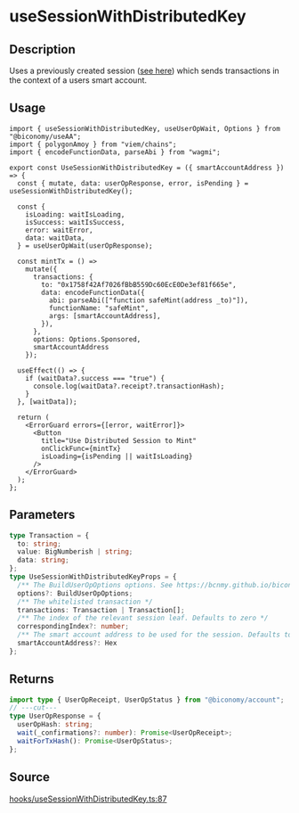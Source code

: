 # useSessionWithDistributedKey

## Description

Uses a previously created session ([see here](/react/useCreateSessionWithDistributedKey)) which sends transactions in the context of a users smart account.

## Usage

```tsx
import { useSessionWithDistributedKey, useUserOpWait, Options } from "@biconomy/useAA";
import { polygonAmoy } from "viem/chains";
import { encodeFunctionData, parseAbi } from "wagmi";

export const UseSessionWithDistributedKey = ({ smartAccountAddress }) => {
  const { mutate, data: userOpResponse, error, isPending } = useSessionWithDistributedKey();

  const {
    isLoading: waitIsLoading,
    isSuccess: waitIsSuccess,
    error: waitError,
    data: waitData,
  } = useUserOpWait(userOpResponse);

  const mintTx = () =>
    mutate({
      transactions: {
        to: "0x1758f42Af7026fBbB559Dc60EcE0De3ef81f665e",
        data: encodeFunctionData({
          abi: parseAbi(["function safeMint(address _to)"]),
          functionName: "safeMint",
          args: [smartAccountAddress],
        }),
      },
      options: Options.Sponsored,
      smartAccountAddress
    });

  useEffect(() => {
    if (waitData?.success === "true") {
      console.log(waitData?.receipt?.transactionHash);
    }
  }, [waitData]);

  return (
    <ErrorGuard errors={[error, waitError]}>
      <Button
        title="Use Distributed Session to Mint"
        onClickFunc={mintTx}
        isLoading={isPending || waitIsLoading}
      />
    </ErrorGuard>
  );
};
```

## Parameters

```ts
type Transaction = {
  to: string;
  value: BigNumberish | string;
  data: string;
};
type UseSessionWithDistributedKeyProps = {
  /** The BuildUserOpOptions options. See https://bcnmy.github.io/biconomy-client-sdk/types/BuildUserOpOptions.html for further detail */
  options?: BuildUserOpOptions;
  /** The whitelisted transaction */
  transactions: Transaction | Transaction[];
  /** The index of the relevant session leaf. Defaults to zero */
  correspondingIndex?: number;
  /** The smart account address to be used for the session. Defaults to the connected smartAccount. */
  smartAccountAddress?: Hex
};
```

## Returns

```ts twoslash
import type { UserOpReceipt, UserOpStatus } from "@biconomy/account";
// ---cut---
type UserOpResponse = {
  userOpHash: string;
  wait(_confirmations?: number): Promise<UserOpReceipt>;
  waitForTxHash(): Promise<UserOpStatus>;
};
```


## Source

[hooks/useSessionWithDistributedKey.ts:87](https://github.com/bcnmy/useAA/blob/main/src/hooks/useSessionWithDistributedKey.ts#L87)
